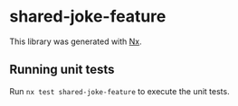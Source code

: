 # shared-joke-feature

This library was generated with [Nx](https://nx.dev).

## Running unit tests

Run `nx test shared-joke-feature` to execute the unit tests.

